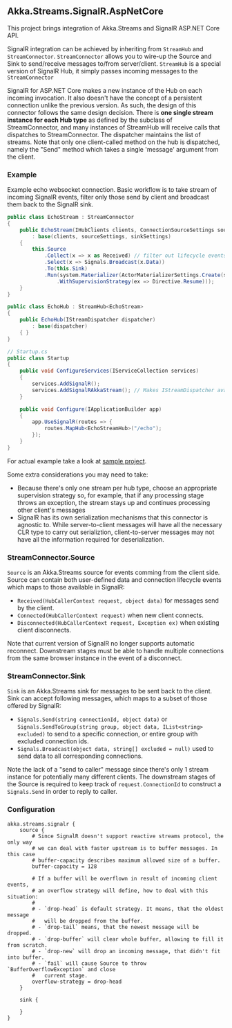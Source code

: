 ## Akka.Streams.SignalR.AspNetCore

This project brings integration of Akka.Streams and SignalR ASP.NET Core API.

SignalR integration can be achieved by inheriting from `StreamHub` and `StreamConnector`. 
`StreamConnector` allows you to wire-up the Source and Sink to send/receive messages to/from server/client.
`StreamHub` is a special version of SignalR Hub, it simply passes incoming messages to the `StreamConnector`

SignalR for ASP.NET Core makes a new instance of the Hub on each incoming invocation. It also doesn't have the 
concept of a persistent connection unlike the previous version. As such, the design of this connector follows 
the same design decision. There is **one single stream instance for each Hub type** as defined by the subclass of 
StreamConnector, and many instances of StreamHub will receive calls that dispatches to StreamConnector. The 
dispatcher maintains the list of streams. Note that only one client-called method on the hub is dispatched, 
namely the "Send" method which takes a single 'message' argument from the client.


### Example

Example echo websocket connection. Basic workflow is to take stream of incoming SignalR events, filter only those 
send by client and broadcast them back to the SignalR sink.

```csharp
public class EchoStream : StreamConnector
{
    public EchoStream(IHubClients clients, ConnectionSourceSettings sourceSettings = null, ConnectionSinkSettings sinkSettings = null) 
        : base(clients, sourceSettings, sinkSettings)
    {
        this.Source
            .Collect(x => x as Received) // filter out lifecycle events
            .Select(x => Signals.Broadcast(x.Data))
            .To(this.Sink)
            .Run(system.Materializer(ActorMaterializerSettings.Create(system)
                .WithSupervisionStrategy(ex => Directive.Resume)));
    }
}

public class EchoHub : StreamHub<EchoStream>
{
    public EchoHub(IStreamDispatcher dispatcher)
        : base(dispatcher)
    { }
}

// Startup.cs
public class Startup
{
    public void ConfigureServices(IServiceCollection services)
    {
        services.AddSignalR();
        services.AddSignalRAkkaStream(); // Makes IStreamDispatcher available
    }

    public void Configure(IApplicationBuilder app)
    {
        app.UseSignalR(routes => {
            routes.MapHub<EchoStreamHub>("/echo");
        });
    }
}
```
For actual example take a look at [sample project](https://github.com/akkadotnet/Alpakka/tree/dev/src/SignalR.AspNetCore/Examples/Akka.Streams.SignalR.AspNetCore.Examples).

Some extra considerations you may need to take:

- Because there's only one stream per hub type, choose an appropriate supervision strategy so, for example, that if 
any processing stage throws an exception, the stream stays up and continues processing other client's messages
- SignalR has its own serialization mechanisms that this connector is agnostic to. While server-to-client messages 
will have all the necessary CLR type to carry out serializtion, client-to-server messages may not have all the 
information required for deserialization.

### StreamConnector.Source

`Source` is an Akka.Streams source for events comming from the client side. Source can contain both user-defined data and 
connection lifecycle events which maps to those available in SignalR:

- `Received(HubCallerContext request, object data)` for messages send by the client.
- `Connected(HubCallerContext request)` when new client connects.
- `Disconnected(HubCallerContext request, Exception ex)` when existing client disconnects.

Note that current version of SignalR no longer supports automatic reconnect. Downstream stages must be able to 
handle multiple connections from the same browser instance in the event of a disconnect.

### StreamConnector.Sink

`Sink` is an Akka.Streams sink for messages to be sent back to the client. Sink can accept following messages, which maps 
to a subset of those offered by SignalR:

- `Signals.Send(string connectionId, object data)` or `Signals.SendToGroup(string group, object data, IList<string> excluded)` 
to send to a specific connection, or entire group with excluded connection ids.
- `Signals.Broadcast(object data, string[] excluded = null)` used to send data to all corresponding connections.

Note the lack of a "send to caller" message since there's only 1 stream instance for potentially many different clients. The 
downstream stages of the Source is required to keep track of `request.ConnectionId` to construct a `Signals.Send` in order to 
reply to caller.

### Configuration

```hocon
akka.streams.signalr {
	source {
		# Since SignalR doesn't support reactive streams protocol, the only way 
		# we can deal with faster upstream is to buffer messages. In this case
		# buffer-capacity describes maximum allowed size of a buffer.
		buffer-capacity = 128

		# If a buffer will be overflown in result of incoming client events,
		# an overflow strategy will define, how to deal with this situation:
		#
		# - `drop-head` is default strategy. It means, that the oldest message
		#   will be dropped from the buffer.
		# - `drop-tail` means, that the newest message will be dropped.
		# - `drop-buffer` will clear whole buffer, allowing to fill it from scratch.
		# - `drop-new` will drop an incoming message, that didn't fit into buffer.
		# - `fail` will cause Source to throw `BufferOverflowException` and close 
		#	current stage.
		overflow-strategy = drop-head
	}

	sink {
	
	}
}
```